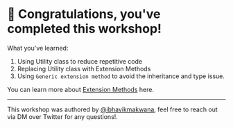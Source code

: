 # 🎉 Congratulations, you've completed this workshop!

What you've learned:

1. Using Utility class to reduce repetitive code
2. Replacing Utility class with Extension Methods
3. Using `Generic extension method` to avoid the inheritance and type issue.

You can learn more about [Extension Methods](https://dart.dev/guides/language/extension-methods) here.

---

This workshop was authored by [@ibhavikmakwana](twitter.com/ibhavikmakwana/), feel free to reach out via DM over Twitter for any questions!.
